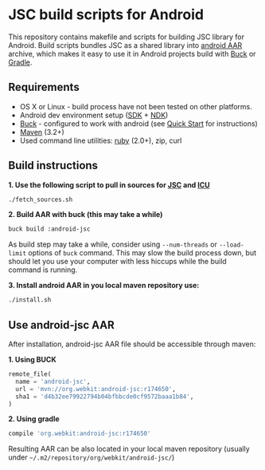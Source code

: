 # JSC build scripts for Android

This repository contains makefile and scripts for building JSC library for Android. Build scripts bundles JSC as a shared library into [android AAR](http://tools.android.com/tech-docs/new-build-system/aar-format) archive, which makes it easy to use it in Android projects build with [Buck](https://buckbuild.com) or [Gradle](https://gradle.org).

## Requirements
 * OS X or Linux - build process have not been tested on other platforms.
 * Android dev environment setup ([SDK](https://developer.android.com/sdk/installing/index.html?pkg=tools) + [NDK](https://developer.android.com/ndk/guides/setup.html))
 * [Buck](https://buckbuild.com) - configured to work with android (see [Quick Start](https://buckbuild.com/setup/quick_start.html) for instructions)
 * [Maven](https://maven.apache.org/download.cgi) (3.2+)
 * Used command line utilities: [ruby](https://www.ruby-lang.org/) (2.0+), zip, curl

## Build instructions

**1. Use the following script to pull in sources for [JSC](https://www.webkit.org) and [ICU](http://site.icu-project.org)**
```bash
./fetch_sources.sh
```

**2. Build AAR with buck (this may take a while)**
```bash
buck build :android-jsc
```
As build step may take a while, consider using `--num-threads` or `--load-limit` options of `buck` command. This may slow the build process down, but should let you use your computer with less hiccups while the build command is running.

**3. Install android AAR in you local maven repository use:**
```bash
./install.sh
```

## Use android-jsc AAR

After installation, android-jsc AAR file should be accessible through maven:

**1. Using BUCK**
```python
remote_file(
  name = 'android-jsc',
  url = 'mvn://org.webkit:android-jsc:r174650',
  sha1 = 'd4b32ee79922794b04bfbbcde0cf9572baaa1b84',
)
```

**2. Using gradle**
```groovy
compile 'org.webkit:android-jsc:r174650'
```

Resulting AAR can be also located in your local maven repository (usually under `~/.m2/repository/org/webkit/android-jsc/`)
